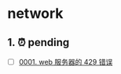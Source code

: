 # network


## 1. ⏰ pending


- [ ] [0001. web 服务器的 429 错误](https://tnotesjs.github.io/TNotes.network/notes/0001.%20web%20%E6%9C%8D%E5%8A%A1%E5%99%A8%E7%9A%84%20429%20%E9%94%99%E8%AF%AF/README)
